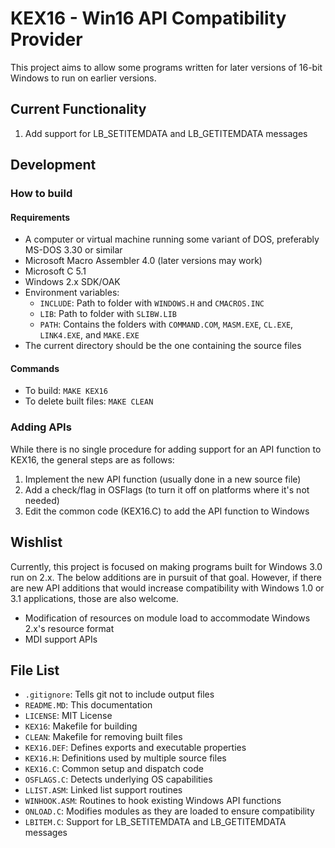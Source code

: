 # KEX16 - Win16 API Compatibility Provider

This project aims to allow some programs written for later versions of 16-bit Windows to run on earlier versions.

## Current Functionality

1. Add support for LB_SETITEMDATA and LB_GETITEMDATA messages

## Development

### How to build

#### Requirements

- A computer or virtual machine running some variant of DOS, preferably MS-DOS 3.30 or similar
- Microsoft Macro Assembler 4.0 (later versions may work)
- Microsoft C 5.1
- Windows 2.x SDK/OAK
- Environment variables:
	- `INCLUDE`: Path to folder with `WINDOWS.H` and `CMACROS.INC`
	- `LIB`: Path to folder with `SLIBW.LIB`
	- `PATH`: Contains the folders with `COMMAND.COM`, `MASM.EXE`, `CL.EXE`, `LINK4.EXE`, and `MAKE.EXE`
- The current directory should be the one containing the source files

#### Commands

- To build: `MAKE KEX16`
- To delete built files: `MAKE CLEAN`

### Adding APIs

While there is no single procedure for adding support for an API function to KEX16, the general steps are as follows:

1. Implement the new API function (usually done in a new source file)
2. Add a check/flag in OSFlags (to turn it off on platforms where it's not needed)
3. Edit the common code (KEX16.C) to add the API function to Windows

## Wishlist

Currently, this project is focused on making programs built for Windows 3.0 run on 2.x. The below additions are in pursuit of that goal. However, if there are new API additions that would increase compatibility with Windows 1.0 or 3.1 applications, those are also welcome.

- Modification of resources on module load to accommodate Windows 2.x's resource format
- MDI support APIs

## File List

- `.gitignore`: Tells git not to include output files
- `README.MD`: This documentation
- `LICENSE`: MIT License
- `KEX16`: Makefile for building
- `CLEAN`: Makefile for removing built files
- `KEX16.DEF`: Defines exports and executable properties
- `KEX16.H`: Definitions used by multiple source files
- `KEX16.C`: Common setup and dispatch code
- `OSFLAGS.C`: Detects underlying OS capabilities
- `LLIST.ASM`: Linked list support routines
- `WINHOOK.ASM`: Routines to hook existing Windows API functions
- `ONLOAD.C`: Modifies modules as they are loaded to ensure compatibility
- `LBITEM.C`: Support for LB_SETITEMDATA and LB_GETITEMDATA messages
